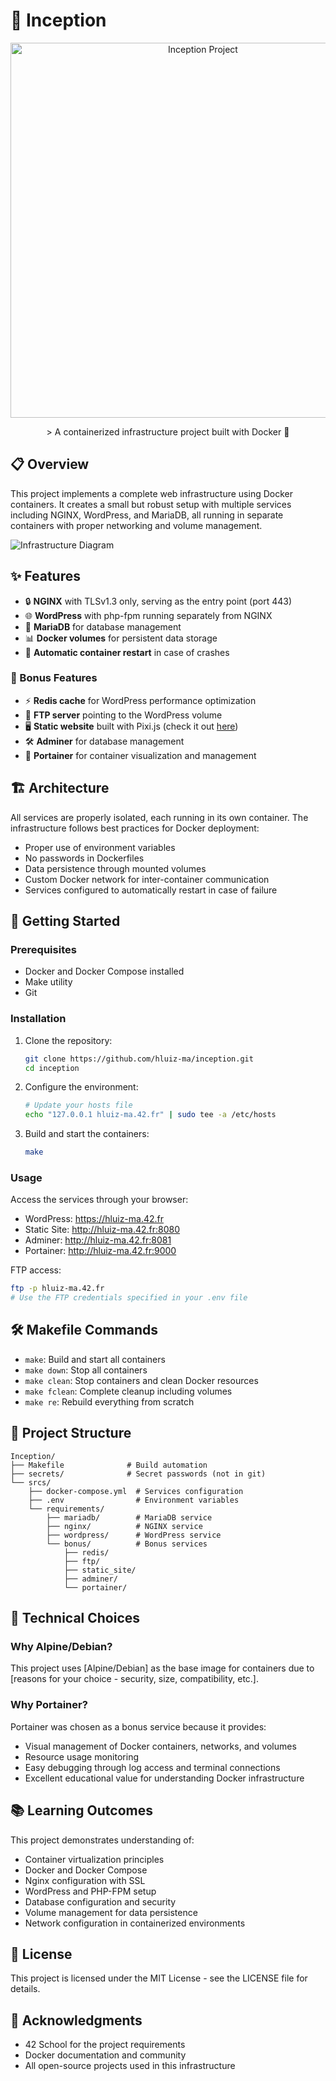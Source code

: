 # 🐳 Inception

<p align="center">
  <img src="https://media3.giphy.com/media/v1.Y2lkPTc5MGI3NjExcWZuZjM2b2ZscGl6OTN4Y3dlcmd4YndrZ2E3aHNkZDhjZWxvajBkayZlcD12MV9pbnRlcm5hbF9naWZfYnlfaWQmY3Q9Zw/0T0FUiZl51VPCLsqLR/giphy.gif" width="600" alt="Inception Project">
</p>
<p align="center">
> A containerized infrastructure project built with Docker 🚀
</p>

## 📋 Overview

This project implements a complete web infrastructure using Docker containers. It creates a small but robust setup with multiple services including NGINX, WordPress, and MariaDB, all running in separate containers with proper networking and volume management.

![Infrastructure Diagram](https://via.placeholder.com/800x400?text=Inception+Infrastructure+Diagram)

## ✨ Features

- 🔒 **NGINX** with TLSv1.3 only, serving as the entry point (port 443)
- 🌐 **WordPress** with php-fpm running separately from NGINX
- 💾 **MariaDB** for database management
- 📊 **Docker volumes** for persistent data storage
- 🔄 **Automatic container restart** in case of crashes

### 🎯 Bonus Features

- ⚡ **Redis cache** for WordPress performance optimization
- 📁 **FTP server** pointing to the WordPress volume
- 🖥️ **Static website** built with Pixi.js (check it out [here](https://github.com/SirAlabar/Alabar_Site_V2))
- 🛠️ **Adminer** for database management
- 🐙 **Portainer** for container visualization and management

## 🏗️ Architecture

All services are properly isolated, each running in its own container. The infrastructure follows best practices for Docker deployment:

- Proper use of environment variables
- No passwords in Dockerfiles
- Data persistence through mounted volumes
- Custom Docker network for inter-container communication
- Services configured to automatically restart in case of failure

## 🚀 Getting Started

### Prerequisites

- Docker and Docker Compose installed
- Make utility
- Git

### Installation

1. Clone the repository:
   ```bash
   git clone https://github.com/hluiz-ma/inception.git
   cd inception
   ```

2. Configure the environment:
   ```bash
   # Update your hosts file
   echo "127.0.0.1 hluiz-ma.42.fr" | sudo tee -a /etc/hosts
   ```

3. Build and start the containers:
   ```bash
   make
   ```

### Usage

Access the services through your browser:

- WordPress: https://hluiz-ma.42.fr
- Static Site: http://hluiz-ma.42.fr:8080
- Adminer: http://hluiz-ma.42.fr:8081
- Portainer: http://hluiz-ma.42.fr:9000

FTP access:
```bash
ftp -p hluiz-ma.42.fr
# Use the FTP credentials specified in your .env file
```

## 🛠️ Makefile Commands

- `make`: Build and start all containers
- `make down`: Stop all containers
- `make clean`: Stop containers and clean Docker resources
- `make fclean`: Complete cleanup including volumes
- `make re`: Rebuild everything from scratch

## 📂 Project Structure

```
Inception/
├── Makefile              # Build automation
├── secrets/              # Secret passwords (not in git)
└── srcs/
    ├── docker-compose.yml  # Services configuration
    ├── .env                # Environment variables
    └── requirements/
        ├── mariadb/        # MariaDB service
        ├── nginx/          # NGINX service
        ├── wordpress/      # WordPress service
        └── bonus/          # Bonus services
            ├── redis/
            ├── ftp/
            ├── static_site/
            ├── adminer/
            └── portainer/
```

## 📜 Technical Choices

### Why Alpine/Debian?

This project uses [Alpine/Debian] as the base image for containers due to [reasons for your choice - security, size, compatibility, etc.].

### Why Portainer?

Portainer was chosen as a bonus service because it provides:
- Visual management of Docker containers, networks, and volumes
- Resource usage monitoring
- Easy debugging through log access and terminal connections
- Excellent educational value for understanding Docker infrastructure

## 📚 Learning Outcomes

This project demonstrates understanding of:
- Container virtualization principles
- Docker and Docker Compose
- Nginx configuration with SSL
- WordPress and PHP-FPM setup
- Database configuration and security
- Volume management for data persistence
- Network configuration in containerized environments

## 📝 License

This project is licensed under the MIT License - see the LICENSE file for details.

## 🧠 Acknowledgments

- 42 School for the project requirements
- Docker documentation and community
- All open-source projects used in this infrastructure
